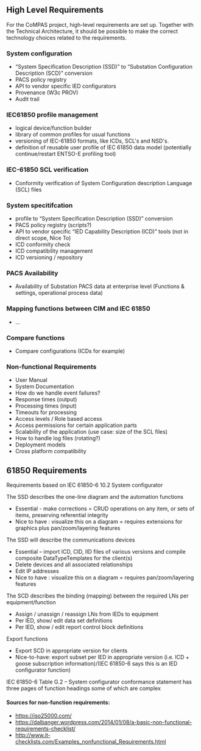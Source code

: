 ## High Level Requirements

For the CoMPAS project, high-level requirements are set up.
Together with the Technical Architecture, it should be possible to make the correct technology choices related to the requirements.

### System configuration
 - “System Specification Description (SSD)” to “Substation Configuration Description (SCD)” conversion
 - PACS policy registry 
 - API to vendor specific IED configurators
 - Provenance (W3c PROV)
 - Audit trail

### IEC61850 profile management
 - logical device/function builder
 - library of common profiles for usual functions
 - versioning of IEC-61850 formats, like ICDs, SCL's and NSD's.
 - definition of reusable user profile of IEC 61850 data model (potentially continue/restart ENTSO-E profiling tool)

### IEC-61850 SCL verification
 - Conformity verification of System Configuration description Language (SCL) files

### System specitifcation
 - profile to “System Specification Description (SSD)” conversion
 - PACS policy registry (scripts?)
 - API to vendor specific “IED Capability Description (ICD)” tools (not in direct scope, Nice To)
 - ICD conformity check
 - ICD compatibility management
 - ICD versioning / repository

### PACS Availability
 - Availability of Substation PACS data at enterprise level (Functions & settings, operational process data)

### Mapping functions between CIM and IEC 61850
 - ...

### Compare functions
 - Compare configurations (ICDs for example)

### Non-functional Requirements

 - User Manual
 - System Documentation
 - How do we handle event failures?
 - Response times (output)
 - Processing times (input)
 - Timeouts for processing
 - Access levels / Role based access
 - Access permissions for certain application parts
 - Scalability of the application (use case: size of the SCL files)
 - How to handle log files (rotating?)
 - Deployment models
 - Cross platform compatibility
 
 ## 61850 Requirements
Requirements based on IEC 61850-6 10.2 System configurator

The SSD describes the one-line diagram and the automation functions
  -	Essential - make corrections = CRUD operations on any item, or sets of items, preserving referential integrity
  -	Nice to have :  visualize this on a diagram  = requires extensions for graphics plus pan/zoom/layering features


The SSD will describe the communications devices
  -	 Essential – import ICD, CID, IID files of various versions and compile composite DataTypeTemplates for the client(s)
  -	 Delete devices and all associated relationships
  -	 Edit IP addresses
  -	 Nice to have :  visualize this on a diagram  = requires pan/zoom/layering features


The SCD describes the binding (mapping) between the required LNs per equipment/function
  -	Assign / unassign / reassign LNs from IEDs to equipment
  -	Per IED, show/ edit data set definitions
  -	Per IED, show / edit report control block definitions


Export functions
  -	Export SCD in appropriate version for clients
  -	Nice-to-have: export subset per IED in appropriate version (i.e. ICD + goose subscription information)/(IEC 61850-6 says this is an IED configurator function)

IEC 61850-6 Table G.2 – System configurator conformance statement  has three pages of function headings some of which are complex


#### Sources for non-function requirements:
- https://iso25000.com/
- https://dalbanger.wordpress.com/2014/01/08/a-basic-non-functional-requirements-checklist/
- http://www.it-checklists.com/Examples_nonfunctional_Requirements.html
